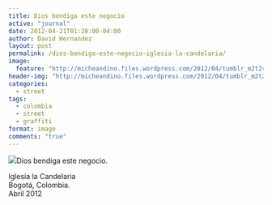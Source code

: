 ```yaml
---
title: Dios bendiga este negocio
active: "journal"
date: 2012-04-21T01:28:00-04:00
author: David Hernandez
layout: post
permalink: /dios-bendiga-este-negocio-iglesia-la-candelaria/
image:
  feature: "http://micheandino.files.wordpress.com/2012/04/tumblr_m2t2ripoeu1qzqummo1_r1_1280.jpg"
header-img: "http://micheandino.files.wordpress.com/2012/04/tumblr_m2t2ripoeu1qzqummo1_r1_1280.jpg"
categories:
  - street
tags:
  - colombia
  - street
  - graffiti
format: image
comments: "true"
---
```

<a href="http://micheandino.files.wordpress.com/2012/04/tumblr_m2t2ripoeu1qzqummo1_r1_1280.jpg" class="popup"  title="Dios bendiga este negocio" data-caption="© 2012 by David Hernández"><img src="http://micheandino.files.wordpress.com/2012/04/tumblr_m2t2ripoeu1qzqummo1_r1_1280.jpg"></a>Dios bendiga este negocio.

Iglesia la Candelaria<br />Bogotá, Colombia.<br>
Abril 2012
